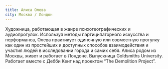```yaml
---
title: Алиса Олева
city: Москва / Лондон
---
```

Художница, работающая в жанре психогеографических и аудиопрогулок. Используя методы партиципаторного искусства и перформанса, Олева практикует одиночную или совместную прогулку как один из простейших и доступных способов взаимодействия и участия людей в исследовании города и самих себя. Алиса родом из Москвы, живет и работает в Лондоне. Выпускница Goldsmiths University. Работает вместе с Дебби Кент над проектом “The Demolition Project”.

